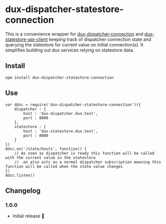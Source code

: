 # dux-dispatcher-statestore-connection

This is a convenience wrapper for [dux-dispatcher-connection](https://github.com/asbjornenge/dux-dispatcher-connection) and [dux-statestore-api-client](https://github.com/asbjornenge/dux-statestore-api-client) keeping track of dispatcher connection state and querying the statestore for current value on initial connection(s). It simplifies building out dux services relying on statestore data.

## Install

    npm install dux-dispatcher-statestore-connection

## Use

    var ddsc = require('dux-dispatcher-statestore-connection')({
        dispatcher : {
            host : 'dux-dispatcher.dux.test',
            port : 8000
        },
        statestore : {
            host : 'dux-statestore.dux.test',
            port : 8000
        }
    })
    ddsc.on('/state/hosts', function() {
        // As soon as dispatcher is ready this function will be called with the current value in the statestore
        // .on also acts as a normal dispatcher subscription meaning this function will be called when the state value changes
    })
    ddsc.listen()

## Changelog

### 1.0.0

* Initial release :tada:

